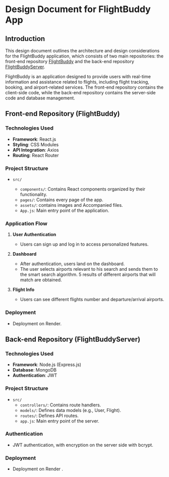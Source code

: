 # Design Document for FlightBuddy App

## Introduction

This design document outlines the architecture and design considerations for the FlightBuddy application, which consists of two main repositories: the front-end repository [FlightBuddy](https://github.com/omer117/FlightBuddy) and the back-end repository [FlightBuddyServer](https://github.com/omer117/FlightBuddyServer).

FlightBuddy is an application designed to provide users with real-time information and assistance related to flights, including flight tracking, booking, and airport-related services. The front-end repository contains the client-side code, while the back-end repository contains the server-side code and database management.

## Front-end Repository (FlightBuddy)

### Technologies Used

- **Framework**: React.js
- **Styling**: CSS Modules
- **API Integration**: Axios
- **Routing**: React Router

### Project Structure

- `src/`

  - `components/`: Contains React components organized by their functionality.
  - `pages/`: Contains every page of the app.
  - `assets/`: contains images and Accompanied files.
  - `App.js`: Main entry point of the application.

### Application Flow

1. **User Authentication**

   - Users can sign up and log in to access personalized features.

2. **Dashboard**
   - After authentication, users land on the dashboard.
   - The user selects airports relevant to his search and sends them to the smart search algorithm. 5 results of different airports that will match are obtained.

3. **Flight Info**
   - Users can see different flights number and departure/arrival airports.


### Deployment

- Deployment on Render.




## Back-end Repository (FlightBuddyServer)

### Technologies Used

- **Framework**: Node.js (Express.js)
- **Database**: MongoDB
- **Authentication**: JWT

### Project Structure

- `src/`
  - `controllers/`: Contains route handlers.
  - `models/`: Defines data models (e.g., User, Flight).
  - `routes/`: Defines API routes.
  - `app.js`: Main entry point of the server.

### Authentication 

- JWT authentication, with encryption on the server side with bcrypt.

### Deployment

- Deployment on Render .
